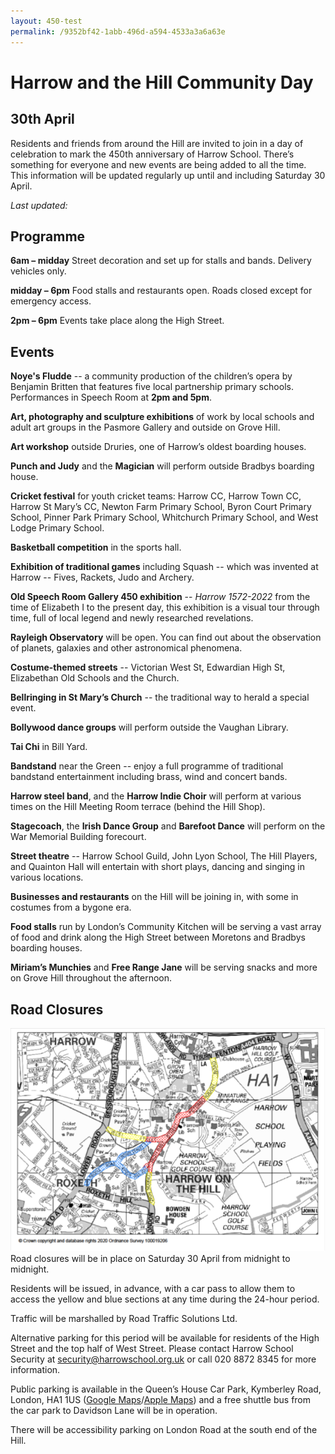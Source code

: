 ```yaml
---
layout: 450-test
permalink: /9352bf42-1abb-496d-a594-4533a3a6a63e
---
```


# Harrow and the Hill Community Day
## 30th April

Residents and friends from around the Hill are invited to join in a day of celebration to mark the 450th anniversary of Harrow School. There’s something for everyone and new events are being added to all the time. This information will be updated regularly up until and including Saturday 30 April.

<em><p id='last-modified'>Last updated: </p></em>

## Programme
**6am – midday** Street decoration and set up for stalls and bands. Delivery vehicles only.

**midday – 6pm** Food stalls and restaurants open. Roads closed except for emergency access.

**2pm – 6pm** Events take place along the High Street.

## Events
**Noye's Fludde** -- a community production of the children’s opera by Benjamin Britten that features five local partnership primary schools. Performances in Speech Room at **2pm and 5pm**.

**Art, photography and sculpture exhibitions** of work by local schools and adult art groups in the Pasmore Gallery and outside on Grove Hill.

**Art workshop** outside Druries, one of Harrow’s oldest boarding houses.

**Punch and Judy** and the **Magician** will perform outside Bradbys boarding house.

**Cricket festival** for youth cricket teams: Harrow CC, Harrow Town CC, Harrow St Mary’s CC, Newton Farm Primary School, Byron Court Primary School, Pinner Park Primary School, Whitchurch Primary School, and West Lodge Primary School.

**Basketball competition** in the sports hall.

**Exhibition of traditional games** including Squash -- which was invented at Harrow -- Fives, Rackets, Judo and Archery.

**Old Speech Room Gallery 450 exhibition** -- _Harrow 1572-2022_ from the time of Elizabeth I to the present day, this exhibition is a visual tour through time, full of local legend and newly researched revelations.

**Rayleigh Observatory** will be open. You can find out about the observation of planets, galaxies and other astronomical phenomena.

**Costume-themed streets** -- Victorian West St, Edwardian High St, Elizabethan Old Schools and the Church.

**Bellringing in St Mary’s Church** -- the traditional way to herald a special event.

**Bollywood dance groups** will perform outside the Vaughan Library.

**Tai Chi** in Bill Yard.

**Bandstand** near the Green -- enjoy a full programme of traditional bandstand entertainment including brass, wind and concert bands.

**Harrow steel band**,  and the **Harrow Indie Choir** will perform at various times on the Hill Meeting Room terrace (behind the Hill Shop).

**Stagecoach**, the **Irish Dance Group** and **Barefoot Dance** will perform on the War Memorial Building forecourt.

**Street theatre** -- Harrow School Guild, John Lyon School, The Hill Players, and Quainton Hall will entertain with short plays, dancing and singing in various locations.

**Businesses and restaurants** on the Hill will be joining in, with some in costumes from a bygone era.

**Food stalls** run by London’s Community Kitchen will be serving a vast array of food and drink along the High Street between Moretons and Bradbys boarding houses.

**Miriam’s Munchies** and **Free Range Jane** will be serving snacks and more on Grove Hill throughout the afternoon.

## Road Closures
![Road Closures Map](/450/road_closures.png)
Road closures will be in place on Saturday 30 April from midnight to midnight.

Residents will be issued, in advance, with a car pass to allow them to access the yellow and blue sections at any time during the 24-hour period.

Traffic will be marshalled by Road Traffic Solutions Ltd.

Alternative parking for this period will be available for residents of the High Street and the top half of West Street. Please contact Harrow School Security at [security@harrowschool.org.uk](mailto:security@harrowschool.org.uk) or call 020 8872 8345 for more information.

Public parking is available in the Queen’s House Car Park, Kymberley Road, London, HA1 1US ([Google Maps](https://goo.gl/maps/keAqtqzrvP2NYrpA6)/[Apple Maps](https://maps.apple.com/?address=104%20College%20Road,%20Harrow,%20HA1%201BQ,%20England&auid=11423917619285009007&ll=51.580760,-0.339339)) and a free shuttle bus from the car park to Davidson Lane will be in operation.

There will be accessibility parking on London Road at the south end of the Hill.